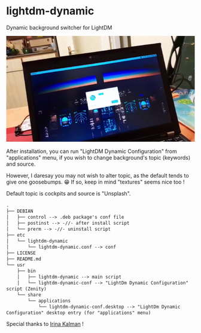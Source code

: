# lightdm-dynamic
Dynamic background switcher for LightDM

![Example Screenshot](https://github.com/rept0id/lightdm-dynamic/raw/main/screenshot.png)


After installation, you can run "LightDM Dynamic Configuration" from "applications" menu, if you wish to change background's topic (keywords) and source.

However, I daresay you may not wish to alter topic, as the default tends to give one goosebumps. 😁 If so, keep in mind "textures" seems nice too !


Default topic is cockpits and source is "Unsplash".

```
.
├── DEBIAN
│   ├── control --> .deb package's conf file
│   ├── postinst --> -//- after install script
│   └── prerm --> -//- uninstall script
├── etc
│   └── lightdm-dynamic
│       └── lightdm-dynamic.conf --> conf
├── LICENSE
├── README.md
└── usr
    ├── bin
    │   ├── lightdm-dynamic --> main script
    │   └── lightdm-dynamic-conf --> "LightDm Dynamic Configuration" script (Zenity)
    └── share
        └── applications
            └── lightdm-dynamic-conf.desktop --> "LightDm Dynamic Configuration" desktop entry (for "applications" menu)
```

Special thanks to [Irina Kalman](https://github.com/irinakalman) !
